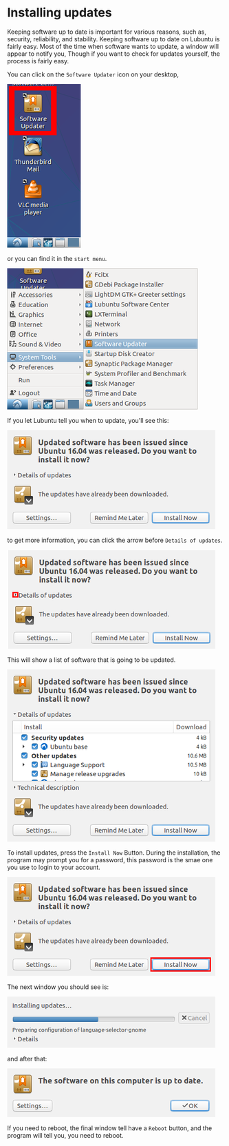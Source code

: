 # Installing updates

Keeping software up to date is important for various reasons, such as, security,
reliability, and stability. Keeping software up to date on Lubuntu is fairly
easy. Most of the time when software wants to update, a window will appear
to notify you, Though if you want to check for updates yourself,
the process is fairly easy.


You can click on the ``Software Updater`` icon on your desktop,

![desktop-su](../../images/pm/updates/software-updater-desktop.png)

or you can find it in the ``start menu``.

![menu](../../images/pm/updates/menu.png)

If you let Lubuntu tell you when to update, you'll see this:

![us](../../images/pm/updates/update-software.png)

to get more information, you can click the arrow before ``Details of updates``.

![update-software-arrow-pointed-out](../../images/pm/updates/update-software-point.png)

This will show a list of software that is going to be updated.

![list](../../images/pm/updates/update-software-list.png)

To install updates, press the ``Install Now`` Button. During the installation,
the program may prompt you for a password, this password is the smae one you
use to login to your account.

![inst-now](../../images/pm/updates/inst-now-up.png)

The next window you should see is:

![progress](../../images/pm/updates/update-software-progress.png)

and after that:

![done](../../images/pm/updates/update-software-done.png)

If you need to reboot, the final window tell have a ``Reboot`` button,
and the program will tell you, you need to reboot.
